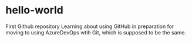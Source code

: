 # hello-world
First Github repository
Learning about using GitHub in preparation for moving to using AzureDevOps wtih Git, which is supposed to be the same.
